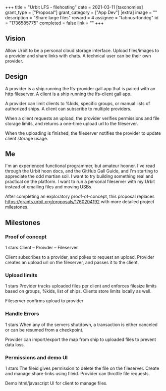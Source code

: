 +++
title = "Urbit LFS - filehosting"
date = 2021-03-11
[taxonomies]
grant_type = ["Proposal"]
grant_category = ["App Dev"]
[extra]
image = ""
description = "Share large files"
reward = 4
assignee = "tabnus-fondeg"
id = "1736585775"
completed = false
link = ""
+++

## Vision

Allow Urbit to be a personal cloud storage interface. Upload files/images to a provider and share links with chats. A technical user can be their own provider.

## Design

A provider is a ship running the lfs-provider gall app that is paired with an http fileserver. A client is a ship running the lfs-client gall app.

A provider can limit clients to %kids, specific groups, or manual lists of authorized ships. A client can subscribe to multiple providers.

When a client requests an upload, the provider verifies permissions and file storage limits, and returns a one-time upload url to the fileserver.

When the uploading is finished, the fileserver notifies the provider to update client storage usage.

## Me

I'm an experienced functional programmer, but amateur hooner. I've read through the Urbit hoon docs, and the GitHub Gall Guide, and I'm starting to appreciate the odd martian soil. I want to try building something real and practical on the platform. I want to run a personal fileserver with my Urbit instead of emailing files and moving USBs.

After completing an exploratory proof-of-concept, this proposal replaces https://grants.urbit.org/proposals/1760204192 with more detailed project milestones.

## Milestones

### Proof of concept

1 stars
Client – Proivder – Fileserver

Client subscribes to a provider, and pokes to request an upload. Provider creates an upload url on the fileserver, and passes it to the client.

### Upload limits

1 stars
Provider tracks uploaded files per client and enforces filesize limits based on groups, %kids, list of ships. Clients store limits locally as well.

Fileserver confirms upload to provider

### Handle Errors

1 stars
When any of the servers shutdown, a transaction is either canceled or can be resumed from a checkpoint.

Provider can import/export the map from ship to uploaded files to prevent data loss.

### Permissions and demo UI

1 stars
The fileid gives permission to delete the file on the fileserver. Create and manage share-links using fileid. Provider can throttle file requests.

Demo html/javascript UI for client to manage files.
